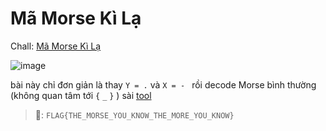# Mã Morse Kì Lạ
Chall: [Mã Morse Kì Lạ](https://ctf.viblo.asia/puzzles/ma-morse-ki-la-qifai8jf7dk)



![image](https://github.com/1Nhihi/nhap/assets/127366803/0c2869e2-cc03-48d9-a152-a78ce5e82e29)

bài này chỉ đơn giản là thay `Y = .` và `X = - ` rồi decode Morse bình thường (không quan tâm tới `{` `_` `}` ) sài [tool](https://capitalizemytitle.com/morse-code-translator/)
> 🚩:    `FLAG{THE_MORSE_YOU_KNOW_THE_MORE_YOU_KNOW}`